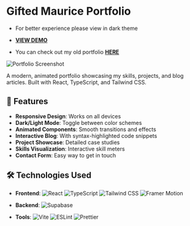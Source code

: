 # Gifted Maurice Portfolio

- For better experience please view in dark theme

- **[VIEW DEMO](https://giftedtech.web.id)**

- You can check out my old portfolio **[HERE](https://github.com/mauricegift/gifted-portfolio-old)**

![Portfolio Screenshot](https://zanalydpkhnbrjipfldc.supabase.co/storage/v1/object/public/juustgifted//Screenshot%202025-04-21%20033605.png) 

A modern, animated portfolio showcasing my skills, projects, and blog articles. Built with React, TypeScript, and Tailwind CSS.

## 🚀 Features

- **Responsive Design**: Works on all devices
- **Dark/Light Mode**: Toggle between color schemes
- **Animated Components**: Smooth transitions and effects
- **Interactive Blog**: With syntax-highlighted code snippets
- **Project Showcase**: Detailed case studies
- **Skills Visualization**: Interactive skill meters
- **Contact Form**: Easy way to get in touch

## 🛠 Technologies Used

- **Frontend**: 
  ![React](https://img.shields.io/badge/-React-61DAFB?logo=react&logoColor=white)
  ![TypeScript](https://img.shields.io/badge/-TypeScript-3178C6?logo=typescript&logoColor=white)
  ![Tailwind CSS](https://img.shields.io/badge/-Tailwind_CSS-38B2AC?logo=tailwind-css&logoColor=white)
  ![Framer Motion](https://img.shields.io/badge/-Framer_Motion-0055FF?logo=framer&logoColor=white)

- **Backend**:
  ![Supabase](https://img.shields.io/badge/-Supabase-3ECF8E?logo=supabase&logoColor=white)

- **Tools**:
  ![Vite](https://img.shields.io/badge/-Vite-646CFF?logo=vite&logoColor=white)
  ![ESLint](https://img.shields.io/badge/-ESLint-4B32C3?logo=eslint&logoColor=white)
  ![Prettier](https://img.shields.io/badge/-Prettier-F7B93E?logo=prettier&logoColor=white)

